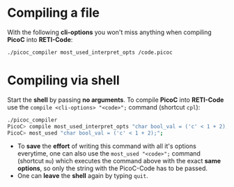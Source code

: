 # Compiling a file
With the following **cli-options** you won't miss anything when compiling **PicoC** into **RETI-Code**:
```bash
./picoc_compiler most_used_interpret_opts /code.picoc
```

# Compiling via shell
Start the **shell** by passing **no arguments**. To compile **PicoC** into **RETI-Code** use the `compile <cli-options> "<code>";` command (shortcut `cpl`):
```bash
./picoc_compiler
PicoC> compile most_used_interpret_opts "char bool_val = ('c' < 1 + 2);";
PicoC> most_used "char bool_val = ('c' < 1 + 2);";
```
- To **save** the **effort** of writing this command with all it's options everytime, one can also use the `most_used "<code>";` command (shortcut `mu`) which executes the command above with the exact **same options**, so only the string with the PicoC-Code has to be passed.
- One can **leave** the **shell** again by typing `quit`.
